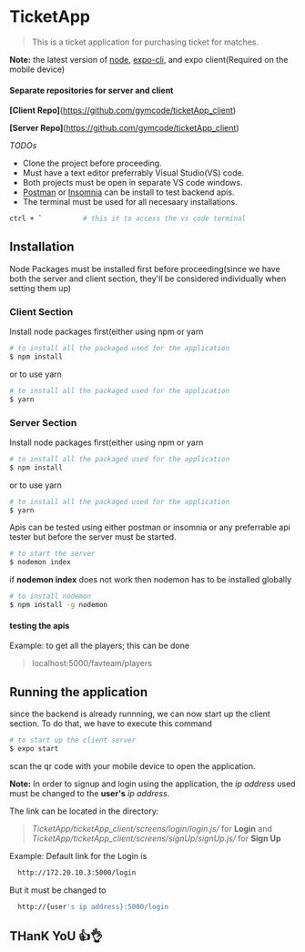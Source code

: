 # TicketApp
> This is a ticket application for purchasing ticket for matches.

__Note:__ the latest version of [node](https://nodejs.org/en/), [expo-cli](https://expo.io/), and expo client(Required on the mobile device)

#### Separate repositories for server and client
__[Client Repo]__(https://github.com/gymcode/ticketApp_client)

__[Server Repo]__(https://github.com/gymcode/ticketApp_client)

_TODOs_
* Clone the project before proceeding. 
* Must have a text editor preferrably Visual Studio(VS) code.
* Both projects must be open in separate VS code windows.
* [Postman](https://www.postman.com/) or [Insomnia](https://insomnia.rest/) can be install to test backend apis.
* The terminal must be used for all necesaary installations.
```BASH
ctrl + `          # this it to access the vs code terminal
```

## Installation  
Node Packages must be installed first before proceeding(since we have both the server and client section, they'll be considered individually when setting them up)

### Client Section
Install node packages first(either using npm or yarn
```BASH
# to install all the packaged used for the application
$ npm install
```
or to use yarn
```BASH
# to install all the packaged used for the application
$ yarn
```

### Server Section
Install node packages first(either using npm or yarn
```BASH
# to install all the packaged used for the application
$ npm install
```
or to use yarn
```BASH
# to install all the packaged used for the application
$ yarn
```
Apis can be tested using either postman or insomnia or any preferrable api tester but before the server must be started. 
```BASH
# to start the server
$ nodemon index 
```
if __nodemon index__ does not work then nodemon has to be installed globally
```BASH
# to install nodemon 
$ npm install -g nodemon
```
#### testing the apis
Example: to get all the players; this can be done

> localhost:5000/favteam/players

## Running the application
since the backend is already runnning, we can now start up the client section. 
To do that, we have to execute this command
```BASH
# to start up the client server
$ expo start 
```
scan the qr code with your mobile device to open the application. 

__Note:__ In order to signup and login using the application, the _ip address_ used must be changed to the __user's__ _ip address_.

The link can be located in the directory: 
> _TicketApp/ticketApp_client/screens/login/login.js/_ for __Login__ and _TicketApp/ticketApp_client/screens/signUp/signUp.js/_ for __Sign Up__

Example: Default link for the Login is
```BASH
  http://172.20.10.3:5000/login
```
But it must be changed to 
```BASH
  http://{user's ip address}:5000/login
```
## THanK YoU 👍👌


